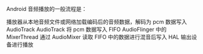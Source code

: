 Android 音频播放的一般流程是：

播放器从本地音频文件或网络加载编码后的音频数据，解码为 pcm 数据写入 AudioTrack
AudioTrack 将 pcm 数据写入 FIFO
AudioFlinger 中的 MixerThread 通过 AudioMixer 读取 FIFO 中的数据进行混音后写入 HAL 输出设备进行播放